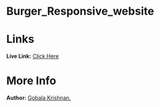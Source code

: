 ﻿# Burger_Responsive_website
# Links
<b>Live Link:</b> <a href="https://gkrizz.github.io/Burger_Responsive_website/" target="_blank">Click Here </a>

# More Info
<b>Author:</b> <a href="https://gkrizz.github.io/1-Portfolio/" target="_blank">Gobala Krishnan.</a>
